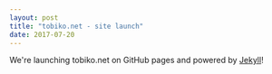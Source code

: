 ```yaml
---
layout: post
title: "tobiko.net - site launch"
date: 2017-07-20
---
```

We're launching tobiko.net on GitHub pages and powered by [Jekyll](http://jekyllrb.com)!
